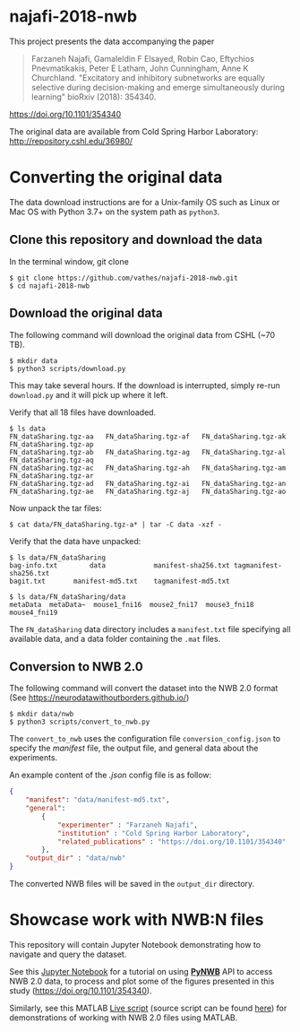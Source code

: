 # najafi-2018-nwb

This project presents the data accompanying the paper
> Farzaneh Najafi, Gamaleldin F Elsayed, Robin Cao, Eftychios Pnevmatikakis, Peter E Latham, John Cunningham, Anne K Churchland. "Excitatory and inhibitory subnetworks are equally selective during decision-making and emerge simultaneously during learning" bioRxiv (2018): 354340.

https://doi.org/10.1101/354340

The original data are available from Cold Spring Harbor Laboratory:  http://repository.cshl.edu/36980/

# Converting the original data
The data download instructions are for a Unix-family OS such as Linux or Mac OS with Python 3.7+ on the system path as `python3`. 

## Clone this repository and download the data
In the terminal window, git clone

```console
$ git clone https://github.com/vathes/najafi-2018-nwb.git
$ cd najafi-2018-nwb
``` 

## Download the original data 

The following command will download the original data from CSHL (~70 TB).
```console 
$ mkdir data
$ python3 scripts/download.py
```
This may take several hours.  If the download is interrupted, simply re-run `download.py` and it will pick up where it left.

Verify that all 18 files have downloaded.
```console
$ ls data
FN_dataSharing.tgz-aa	FN_dataSharing.tgz-af	FN_dataSharing.tgz-ak	FN_dataSharing.tgz-ap
FN_dataSharing.tgz-ab	FN_dataSharing.tgz-ag	FN_dataSharing.tgz-al	FN_dataSharing.tgz-aq
FN_dataSharing.tgz-ac	FN_dataSharing.tgz-ah	FN_dataSharing.tgz-am	FN_dataSharing.tgz-ar
FN_dataSharing.tgz-ad	FN_dataSharing.tgz-ai	FN_dataSharing.tgz-an
FN_dataSharing.tgz-ae	FN_dataSharing.tgz-aj	FN_dataSharing.tgz-ao
```

Now unpack the tar files:

```console
$ cat data/FN_dataSharing.tgz-a* | tar -C data -xzf -
```

Verify that the data have unpacked:

```console
$ ls data/FN_dataSharing
bag-info.txt		data			manifest-sha256.txt	tagmanifest-sha256.txt
bagit.txt		manifest-md5.txt	tagmanifest-md5.txt

$ ls data/FN_dataSharing/data
metaData  metaData~  mouse1_fni16  mouse2_fni17  mouse3_fni18  mouse4_fni19
```

The `FN_dataSharing` data directory includes a `manifest.txt` file specifying all available data, and a data folder containing the `.mat` files.


## Conversion to NWB 2.0
The following command will convert the dataset into the NWB 2.0 format (See https://neurodatawithoutborders.github.io/)

```console
$ mkdir data/nwb
$ python3 scripts/convert_to_nwb.py
```

The `convert_to_nwb` uses the configuration file `conversion_config.json` to specify the *manifest* file, the output file, and general data about the experiments.

An example content of the *.json* config file is as follow: 
```json
{
	"manifest": "data/manifest-md5.txt",
	"general": 
		{
			"experimenter" : "Farzaneh Najafi",
			"institution" : "Cold Spring Harbor Laboratory",
			"related_publications" : "https://doi.org/10.1101/354340"
		},
	"output_dir" : "data/nwb"
}
```

The converted NWB files will be saved in the `output_dir` directory. 

# Showcase work with NWB:N files
This repository will contain Jupyter Notebook demonstrating how to navigate and query the dataset. 

See this [Jupyter Notebook](https://github.com/ttngu207/najafi-2018-nwb/blob/master/notebooks/Najafi-2018_example.ipynb) for a tutorial on using [**PyNWB**](https://pynwb.readthedocs.io/en/latest/) API to access NWB 2.0 data, to process and plot some of the figures presented in this study (https://doi.org/10.1101/354340). 

Similarly, see this MATLAB [Live script](https://github.com/ttngu207/najafi-2018-nwb/blob/master/notebooks/najafi_examples_with_matnwb.html) (source script can be found [here](https://github.com/ttngu207/najafi-2018-nwb/blob/master/notebooks/najafi_examples_with_matnwb.html)) for demonstrations of working with NWB 2.0 files using MATLAB.

